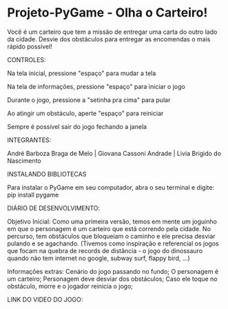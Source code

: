 # Projeto-PyGame - Olha o Carteiro!

Você é um carteiro que tem a missão de entregar uma carta do outro lado da cidade. Desvie dos obstáculos para entregar as encomendas o mais rápido possível!

CONTROLES:

Na tela inicial, pressione "espaço" para mudar a tela

Na tela de informações, pressione "espaço" para iniciar o jogo

Durante o jogo, pressione a "setinha pra cima" para pular

Ao atingir um obstáculo, aperte "espaço" para reiniciar

Sempre é possível sair do jogo fechando a janela

INTEGRANTES:

André Barboza Braga de Melo | Giovana Cassoni Andrade  | Livia Brigido do Nascimento

INSTALANDO BIBLIOTECAS

Para instalar o PyGame em seu computador, abra o seu terminal e digite: 
pip install pygame

DIÁRIO DE DESENVOLVIMENTO:

Objetivo Inicial: Como uma primeira versão, temos em mente um joguinho em que o personagem é um carteiro que está correndo pela cidade. No percurso, tem obstáculos que bloqueiam o caminho e ele precisa desviar pulando e se agachando. (Tivemos como inspiração e referencial os jogos que focam na quebra de records de distância - o jogo do dinossauro quando não tem internet no google, subway surf, flappy bird, ...)

Informações extras:
Cenário do jogo passando no fundo;
O personagem é um carteiro;
Personagem deve desviar dos obstáculos;
Caso ele toque no obstáculo, morre e o jogador reinicia o jogo;

LINK DO VIDEO DO JOGO:

